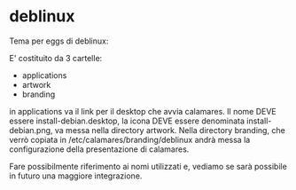 # deblinux 

Tema per eggs di deblinux:

E' costituito da 3 cartelle: 
* applications
* artwork
* branding

in applications va il link per il desktop che avvia calamares. 
Il nome DEVE essere install-debian.desktop, la icona DEVE essere denominata install-debian.png,
va messa nella directory artwork. Nella directory branding, che verrò copiata in
/etc/calamares/branding/deblinux andrà messa la configurazione della presentazione di calamares.

Fare possibilmente riferimento ai nomi utilizzati e, vediamo se sarà possibile in futuro
una maggiore integrazione.
